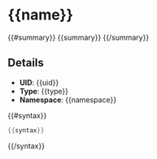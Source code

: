 # {{name}}

{{#summary}}
{{summary}}
{{/summary}}

## Details

- **UID**: {{uid}}
- **Type**: {{type}}
- **Namespace**: {{namespace}}

{{#syntax}}
```csharp
{{syntax}}
```
{{/syntax}}
